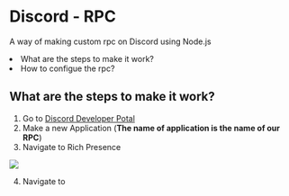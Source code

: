 # Discord - RPC

A way of making custom rpc on Discord using Node.js

<li>What are the steps to make it work?
<li>How to configue the rpc?

## What are the steps to make it work?

1. Go to <a href="https://discord.com/developers/applications">Discord Developer Potal</a>
2. Make a new Application (__The name of application is the name of our RPC__)
3. Navigate to Rich Presence

<img src="https://media.discordapp.net/attachments/755031719811481601/801717927723270174/unknown.png"></img>

4. Navigate to 